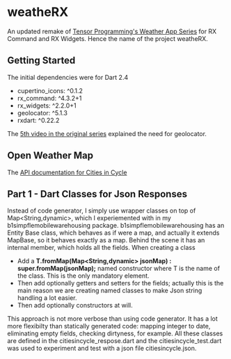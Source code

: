 # weatheRX

An updated remake of [Tensor Programming's Weather App Series](https://www.youtube.com/watch?v=NnY4B7VK6e4&list=PLeLsYxj1gjvFjdKQOeGVNlXRVdDfotSym&index=1) for RX Command and RX Widgets. Hence the name of the project weatheRX.

## Getting Started

The initial dependencies were for Dart 2.4
-  cupertino_icons: ^0.1.2
-  rx_command: ^4.3.2+1
-  rx_widgets: ^2.2.0+1
-  geolocator: ^5.1.3
-  rxdart: ^0.22.2

The [5th video in the original series](https://www.youtube.com/watch?v=i4_VOKPnmLk&list=PLeLsYxj1gjvFjdKQOeGVNlXRVdDfotSym&index=5) explained the need for geolocator.

## Open Weather Map
The [API documentation for Cities in Cycle](https://openweathermap.org/current#cycle)

## Part 1 - Dart Classes for Json Responses
Instead of code generator, I simply use wrapper classes on top of Map<String,dynamic>, which I experiemented with in my b1simpflemobilewarehousing package.
b1simpflemobilewarehousing has an Entity Base class, which behaves as if were a map, and actually it extends MapBase, so it behaves exactly as a map. Behind the scene it has an internal member, which holds all the fields.
When creating a class
- Add a **T.fromMap(Map<String,dynamic> jsonMap) : super.fromMap(jsonMap);** named constructor where T is the name of the class. This is the only mandatory element.
- Then add optionally getters and setters for the fields; actually this is the main reason we are creating named classes to make Json string handling a lot easier.
- Then add optionally constructors at will.

This approach is not more verbose than using code generator. It has a lot more flexibilty than statically generated code: mapping integer to date, eliminating empty fields, checking dirtyness, for example. 
All these classes are defined in the citiesincycle_respose.dart and the citiesincycle_test.dart was used to experiment and test with a json file citiesincycle.json.

